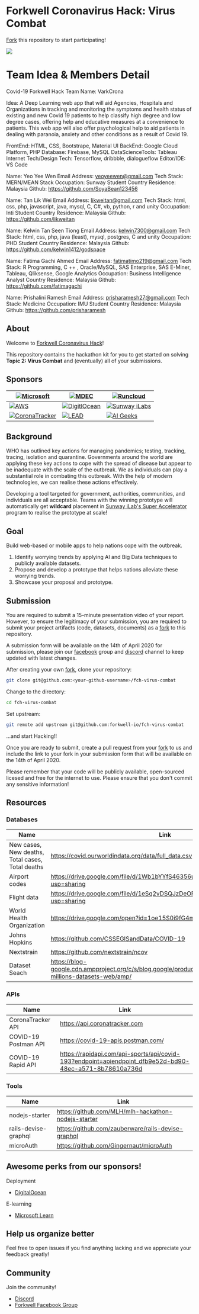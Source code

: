 # Forkwell Coronavirus Hack: Virus Combat

[Fork](https://guides.github.com/activities/forking/) this repository to start participating!

[![](https://img.shields.io/discord/692562848437764096.svg?label=&logo=discord&logoColor=ffffff&color=7389D8&labelColor=6A7EC2)](https://discord.gg/jFjbXqp)

# Team Idea & Members Detail

Covid-19 Forkwell Hack
Team Name: VarkCrona

Idea: A Deep Learning web app that will aid Agencies, Hospitals and Organizations in tracking and monitoring the symptoms and health status of existing and new Covid 19 patients to help classify high degree and low degree cases, offering help and educative measures at a convenience to patients. This web app will also offer psychological help to aid patients in dealing with paranoia, anxiety and other conditions as a result of Covid 19.

FrontEnd: HTML, CSS, Bootstrape, Material UI
BackEnd: Google Cloud Platform, PHP
Database: Firebase, MySQL
DataScienceTools: Tableau
Internet Tech/Design Tech: Tensorflow, dribbble, dialogueflow
Editor/IDE: VS Code

Name: Yeo Yee Wen
Email Address: yeoyeewen@gmail.com
Tech Stack: MERN/MEAN Stack
Occupation: Sunway Student
Country Residence: Malaysia
Github: https://github.com/SoyaBean123456

Name: Tan Lik Wei
Email Address: likweitan@gmail.com
Tech Stack: html, css, php, javascript, java, mysql, C, C#, vb, python, r and unity
Occupation: Inti Student
Country Residence: Malaysia
Github: https://github.com/likweitan

Name: Kelwin Tan Seen Tiong
Email Address: kelwin7300@gmail.com
Tech Stack: html, css, php, java (least), mysql, postgres, C and unity
Occupation: PHD Student
Country Residence: Malaysia
Github: https://github.com/kelwin1412/godspace

Name: Fatima Gachi Ahmed
Email Address: fatimatimo219@gmail.com
Tech Stack: R Programming, C ++ , Oracle/MySQL, SAS Enterprise, SAS E-Miner, Tableau, Qliksense, Google Analytics 
Occupation: Business Intelligence Analyst
Country Residence: Malaysia
Github: https://github.com/fatimagachi

Name: Prishalini Ramesh
Email Address: prisharamesh27@gmail.com
Tech Stack: Medicine
Occupation: IMU Student
Country Residence: Malaysia
Github: https://github.com/prisharamesh

## About

Welcome to [Forkwell Coronavirus Hack](https://www.forkwell.io/events/forkwell-coronavirus-hack)!

This repository contains the hackathon kit for you to get started on solving **Topic 2: Virus
Combat** and (eventually) all of your submissions.

## Sponsors

| [![Microsoft](https://user-images.githubusercontent.com/19421765/77505763-ff940400-6e9e-11ea-8c47-cafdf6b3b2d6.png)](https://microsoft.com/)           | [![MDEC](https://uploads-ssl.webflow.com/5dedc0ed675ba87b09857f05/5e7b5a7ea804328ecaf8e5a2_mdec.png)](https://mdec.my/)                       | [![Runcloud](https://uploads-ssl.webflow.com/5dedc0ed675ba87b09857f05/5e79fb8c21fcad40f1a34b8a_runcloud.png)](https://runcloud.io/)                  |
|--------------------------------------------------------------------------------------------------------------------------------------------------------|-----------------------------------------------------------------------------------------------------------------------------------------------|------------------------------------------------------------------------------------------------------------------------------------------------------|
| [![AWS](https://uploads-ssl.webflow.com/5dedc0ed675ba87b09857f05/5e7b5a7ef803a29eed975378_aws.png)](https://aws.amazon.com/)                           | [![DigitlOcean](https://uploads-ssl.webflow.com/5dedc0ed675ba87b09857f05/5e79fb8b1de27906a0d0c3dc_digital-ocean.png)](https://do.co/forkwell) | [![Sunway iLabs](https://uploads-ssl.webflow.com/5dedc0ed675ba87b09857f05/5e79fb8c1de2795359d0c3de_ilab.png)](https://innovationlabs.sunway.edu.my/) |
| [![CoronaTracker](https://uploads-ssl.webflow.com/5dedc0ed675ba87b09857f05/5e7c7a1afb4b4a4e49fa0357_coronatracker.png)](https://www.coronatracker.com) | [![LEAD](https://uploads-ssl.webflow.com/5dedc0ed675ba87b09857f05/5e7c7a1af1e7b76379787b82_lead.png)](https://www.thelead.io/)                | [![AI Geeks](https://uploads-ssl.webflow.com/5dedc0ed675ba87b09857f05/5e798a3fccd66c285759a635_ai-geeks.png)](https://aigeeks.net/)                  |

## Background

WHO has outlined key actions for managing pandemics; testing, tracking, tracing, isolation and
quarantine. Governments around the world are applying these key actions to cope with the spread of
disease but appear to be inadequate with the scale of the outbreak. We as individuals can play a
substantial role in combating this outbreak. With the help of modern technologies, we can realise
these actions effectively.

Developing a tool targeted for government, authorities, communities, and individuals are all
acceptable. Teams with the winning prototype will automatically get **wildcard** placement in
[Sunway iLab's Super Accelerator](https://innovationlabs.sunway.edu.my/accelerator/) program to
realise the prototype at scale!

## Goal

Build web-based or mobile apps to help nations cope with the outbreak.

1. Identify worrying trends by applying AI and Big Data techniques to publicly available datasets.
2. Propose and develop a prototype that helps nations alleviate these worrying trends.
3. Showcase your proposal and prototype.

## Submission

You are required to submit a 15-minute presentation video of your report. However, to ensure the
legitimacy of your submission, you are required to submit your project artifacts (code, datasets,
documents) as a [fork](https://guides.github.com/activities/forking/) to this repository.

A submission form will be available on the 14th of April 2020 for submission,
please join our
[facebook](https://facebook.com/groups/forkwellcoronavirushack/) group and
[discord](https://discord.gg/jFjbXqp) channel to keep updated with latest changes.

After creating your own [fork](https://guides.github.com/activities/forking/), clone your
repository:

```sh
git clone git@github.com:<your-github-username>/fch-virus-combat
```

Change to the directory:

```sh
cd fch-virus-combat
```

Set upstream:

```sh
git remote add upstream git@github.com:forkwell-io/fch-virus-combat
```

...and start Hacking!!

Once you are ready to submit, create a pull request from your
[fork](https://guides.github.com/activities/forking/) to us and include the link to your fork in
your submission form that will be available on the 14th of April 2020.

Please remember that your code will be publicly available, open-sourced licesed and free for the
internet to use. Please ensure that you don't commit any sensitive information!

## Resources

### Databases

| Name                                             | Link                                                                                                          |
|--------------------------------------------------|---------------------------------------------------------------------------------------------------------------|
| New cases, New deaths, Total cases, Total deaths | https://covid.ourworldindata.org/data/full_data.csv                                                           |
| Airport codes                                    | https://drive.google.com/file/d/1Wb1bYYfS46356uAeyw1qGse7SQjo5OEa/view?usp=sharing                            |
| Flight data                                      | https://drive.google.com/file/d/1eSq2vDSQJzDeORZS_VcjzZ_PRcbhcbf7/view?usp=sharing                            |
| World Health Organization                        | https://drive.google.com/open?id=1oe15S0i9fG4mYr8IxqWfASYbxsunWyRh                                            |
| Johns Hopkins                                    | https://github.com/CSSEGISandData/COVID-19                                                                    |
| Nextstrain                                       | https://github.com/nextstrain/ncov                                                                            |
| Dataset Seach                                    | https://blog-google.cdn.ampproject.org/c/s/blog.google/products/search/discovering-millions-datasets-web/amp/ |

### APIs

| Name                 | Link                                                                                                    |
|----------------------|---------------------------------------------------------------------------------------------------------|
| CoronaTracker API    | https://api.coronatracker.com                                                                           |
| COVID-19 Postman API | https://covid-19-apis.postman.com/                                                                      |
| COVID-19 Rapid API   | https://rapidapi.com/api-sports/api/covid-193?endpoint=apiendpoint_dfb9e52d-bd90-48ec-a571-8b78610a736d |

### Tools

| Name                 | Link                                                |
|----------------------|-----------------------------------------------------|
| nodejs-starter       | https://github.com/MLH/mlh-hackathon-nodejs-starter |
| rails-devise-graphql | https://github.com/zauberware/rails-devise-graphql  |
| microAuth            | https://github.com/Gingernaut/microAuth             |

## Awesome perks from our sponsors!

Deployment
- [DigitalOcean](https://do.co/forkwell)

E-learning
- [Microsoft Learn](https://aka.ms/learn)

## Help us organize better

Feel free to open issues if you find anything lacking and we appreciate your feedback greatly!

## Community

Join the community!
- [Discord](https://discord.gg/jFjbXqp)
- [Forkwell Facebook Group](https://facebook.com/groups/forkwellcoronavirushack/)

